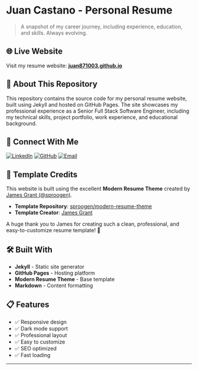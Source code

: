 # Juan Castano - Personal Resume

> A snapshot of my career journey, including experience, education, and skills. Always evolving.

## 🌐 Live Website

Visit my resume website: **[juan871003.github.io](https://juan871003.github.io/)**

## 📄 About This Repository

This repository contains the source code for my personal resume website, built using Jekyll and hosted on GitHub Pages. The site showcases my professional experience as a Senior Full Stack Software Engineer, including my technical skills, project portfolio, work experience, and educational background.

## 🔗 Connect With Me

[![LinkedIn](https://img.shields.io/badge/LinkedIn-0077B5?style=for-the-badge&logo=linkedin&logoColor=white)](https://www.linkedin.com/in/juan-castano/)
[![GitHub](https://img.shields.io/badge/GitHub-100000?style=for-the-badge&logo=github&logoColor=white)](https://github.com/juan871003)
[![Email](https://img.shields.io/badge/Email-D14836?style=for-the-badge&logo=gmail&logoColor=white)](mailto:juan871003@gmail.com)

## 🎨 Template Credits

This website is built using the excellent **Modern Resume Theme** created by [James Grant (@sproogen)](https://github.com/sproogen).

- **Template Repository**: [sproogen/modern-resume-theme](https://github.com/sproogen/modern-resume-theme)
- **Template Creator**: [James Grant](https://github.com/sproogen)

A huge thank you to James for creating such a clean, professional, and easy-to-customize resume template! 🙏

## 🛠️ Built With

- **Jekyll** - Static site generator
- **GitHub Pages** - Hosting platform
- **Modern Resume Theme** - Base template
- **Markdown** - Content formatting

## 📋 Features

- ✅ Responsive design
- ✅ Dark mode support
- ✅ Professional layout
- ✅ Easy to customize
- ✅ SEO optimized
- ✅ Fast loading

---
